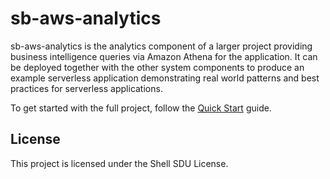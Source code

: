 # sb-aws-analytics

sb-aws-analytics is the analytics component of a larger project providing business intelligence queries via Amazon Athena for the application. It can be deployed together with the other system components to produce an example serverless application demonstrating real world patterns and best practices for serverless applications.

To get started with the full project, follow the [Quick Start](https://github.com/keshava/sb-aws/wiki/Quick-Start) guide.

## License

This project is licensed under the Shell SDU License.     
